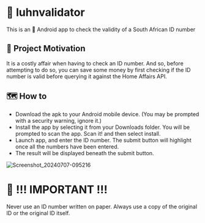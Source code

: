 # 🛂 luhnvalidator
This is an 🤖 Android app to check the validity of a South African ID number

## 🧃 Project Motivation
It is a costly affair when having to check an ID number. And so, before attempting to do so, you can save some money by first checking if the ID number is valid before querying it against the Home Affairs API.

## 🗺️ How to
- Download the apk to your Android mobile device. (You may be prompted with a security warning, ignore it.)
- Install the app by selecting it from your Downloads folder. You will be prompted to scan the app. Scan it! and then select install.
- Launch app, and enter the ID number. The submit button will highlight once all the numbers have been entered.
- The result will be displayed beneath the submit button.

![Screenshot_20240707-095216](https://github.com/metalninja1001/luhnvalidator/assets/101802030/b61ea85f-4137-46eb-bb6c-bfd99aceda94)

# 🧯 !!! IMPORTANT !!!
Never use an ID number written on paper. Always use a copy of the original ID or the original ID itself.

